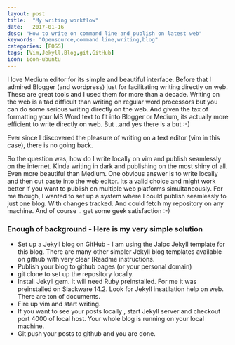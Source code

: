 ```yaml
---
layout: post
title:  "My writing workflow"
date:   2017-01-16
desc: "How to write on command line and publish on latest web"
keywords: "Opensource,command line,writing,blog"
categories: [FOSS]
tags: [Vim,Jekyll,Blog,git,GitHub]
icon: icon-ubuntu
---
```

I love Medium editor for its simple and beautiful interface. Before that I admired Blogger (and wordpress) just for facilitating writing directly on web. These are great tools and  I used them for more than a decade. Writing on the web is  a tad difficult than writing on regular word processors but you can do some serious writing directly on the web.  And given the tax of formatting your MS Word text to fit into Blogger or Medium, its actually more efficient to write directly on web. But ..and yes there is a but :-)

Ever since I discovered the pleasure of writing on a text editor (vim in this case), there is no going back.

So the question was, how do I write locally on vim and publish seamlessly on the internet. Kinda writing in dark and publishing on the most shiny of all. Even more beautiful than Medium. One obvious answer is to write locally and then cut paste into the web editor. Its a valid choice  and might work better if you want to publish on multiple web platforms simultaneously. For me though, I wanted to set up a system where I could publish seamlessly to just one blog. With changes tracked. And could fetch my repository on any machine. And of course .. get some geek satisfaction :-)


### Enough of background - Here is my very simple solution

* Set up a Jekyll blog on GitHub - I am using  the Jalpc Jekyll template  for this blog. There are many other simpler Jekyll blog templates available on github with very clear [Readme instructions. 
* Publish your blog to github pages (or your personal domain)
* git clone to set up the repository locally. 
* Install Jekyll gem. It will need Ruby preinstalled. For me it was preinstalled on Slackware 14.2.  Look for Jekyll insatllation help on web. There are ton of documents. 
* Fire up vim and start writing. 
* If you want to see your posts locally , start Jekyll server and checkout port 4000 of local host. Your whole blog is running on your local machine. 
* Git push your posts to github and you are done. 
